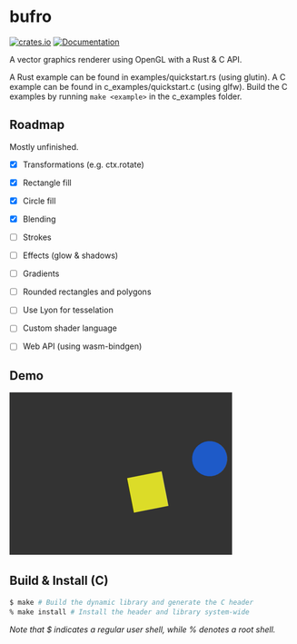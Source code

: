 # bufro
[![crates.io](https://img.shields.io/crates/v/bufro.svg)](https://crates.io/crates/bufro)
[![Documentation](https://docs.rs/bufro/badge.svg)](https://docs.rs/bufro)


A vector graphics renderer using OpenGL with a Rust &amp; C API.

A Rust example can be found in examples/quickstart.rs (using glutin).
A C example can be found in c\_examples/quickstart.c (using glfw). Build the C examples by running `make <example>` in the c_examples folder.

## Roadmap

Mostly unfinished.

- [x] Transformations (e.g. ctx.rotate)
- [x] Rectangle fill
- [x] Circle fill
- [x] Blending
- [ ] Strokes
- [ ] Effects (glow & shadows)
- [ ] Gradients
- [ ] Rounded rectangles and polygons
- [ ] Use Lyon for tesselation
- [ ] Custom shader language
- [ ] Web API (using wasm-bindgen)


## Demo

![Gif showing bufro in action](https://raw.githubusercontent.com/UE2020/bufro/main/demo.gif)

## Build &amp; Install (C)

```sh
$ make # Build the dynamic library and generate the C header
% make install # Install the header and library system-wide 
```
*Note that $ indicates a regular user shell, while % denotes a root shell.*
